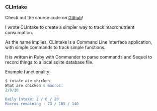 ### CLIntake

Check out the source code on [Github](https://github.com/rtroxler/CLIntake)!

I wrote CLIntake to create a simpler way to track macronutrient consumption.

As the name implies, CLIntake is a Command Line Interface application, with simple commands
to track simple functions.

It is written in Ruby with Commander to parse commands and Sequel to record things to a local sqlite database file.

Example functionality:
```bash
$ intake ate chicken
What are chicken's macros: 
2/0/20

Daily Intake: 2 / 0 / 20
Macros remaining : 73 / 185 / 140
```



